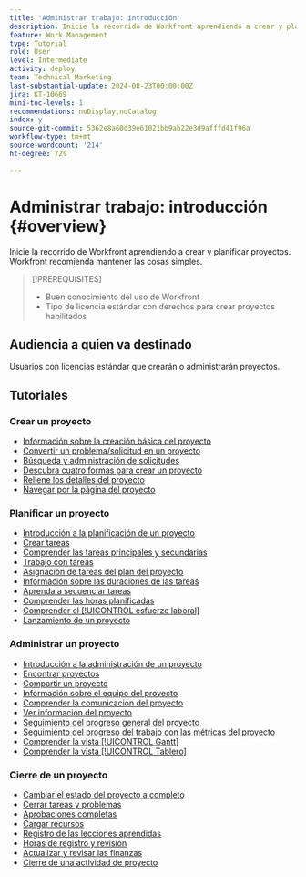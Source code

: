 ```yaml
---
title: 'Administrar trabajo: introducción'
description: Inicie la recorrido de Workfront aprendiendo a crear y planificar proyectos. Workfront recomienda mantener las cosas simples.
feature: Work Management
type: Tutorial
role: User
level: Intermediate
activity: deploy
team: Technical Marketing
last-substantial-update: 2024-08-23T00:00:00Z
jira: KT-10669
mini-toc-levels: 1
recommendations: noDisplay,noCatalog
index: y
source-git-commit: 5362e8a60d39e61021bb9ab22e3d9afffd41f96a
workflow-type: tm+mt
source-wordcount: '214'
ht-degree: 72%

---
```



# Administrar trabajo: introducción {#overview}

Inicie la recorrido de Workfront aprendiendo a crear y planificar proyectos. Workfront recomienda mantener las cosas simples.

>[!PREREQUISITES]
>
>* Buen conocimiento del uso de Workfront
>* Tipo de licencia estándar con derechos para crear proyectos habilitados


## Audiencia a quien va destinado

Usuarios con licencias estándar que crearán o administrarán proyectos.

## Tutoriales

### Crear un proyecto

* [Información sobre la creación básica del proyecto](/help/manage-work/projects/understand-basic-project-creation.md)
* [Convertir un problema/solicitud en un proyecto](/help/manage-work/issues-requests/create-a-project-from-a-request.md)
* [Búsqueda y administración de solicitudes](/help/manage-work/issues-requests/find-requests.md)
* [Descubra cuatro formas para crear un proyecto](/help/manage-work/projects/understand-other-ways-to-create-projects.md)
* [Rellene los detalles del proyecto](/help/manage-work/projects/fill-in-the-project-details.md)
* [Navegar por la página del proyecto](/help/manage-work/projects/navigate-the-project-page.md)


### Planificar un proyecto

* [Introducción a la planificación de un proyecto](/help/manage-work/projects/getting-started-plan-a-project.md)
* [Crear tareas](/help/manage-work/tasks/how-to-create-tasks.md)
* [Comprender las tareas principales y secundarias](/help/manage-work/tasks/understand-parent-child-tasks.md)
* [Trabajo con tareas](/help/manage-work/tasks/work-with-tasks.md)
* [Asignación de tareas del plan del proyecto](/help/manage-work/tasks/assign-tasks-from-the-project-plan.md)
* [Información sobre las duraciones de las tareas](/help/manage-work/tasks/understand-task-durations.md)
* [Aprenda a secuenciar tareas](/help/manage-work/tasks/learn-to-sequence-tasks.md)
* [Comprender las horas planificadas](/help/manage-work/tasks/understand-planned-hours.md)
* [Comprender el [!UICONTROL esfuerzo laboral]](/help/manage-work/tasks/understand-work-effort.md)
* [Lanzamiento de un proyecto](/help/manage-work/projects/take-a-project-live.md)

### Administrar un proyecto

* [Introducción a la administración de un proyecto](/help/manage-work/projects/getting-started-manage-a-project.md)
* [Encontrar proyectos](/help/manage-work/projects/find-projects.md)
* [Compartir un proyecto](/help/manage-work/projects/share-a-project.md)
* [Información sobre el equipo del proyecto](/help/manage-work/projects/understand-the-project-team.md)
* [Comprender la comunicación del proyecto](/help/manage-work/projects/understand-project-communication.md)
* [Ver información del proyecto](/help/manage-work/projects/view-project-information.md)
* [Seguimiento del progreso general del proyecto](/help/manage-work/projects/track-overall-project-progress.md)
* [Seguimiento del progreso del trabajo con las métricas del proyecto](/help/manage-work/projects/track-work-progress-with-project-metrics.md)
* [Comprender la vista [!UICONTROL Gantt]](/help/manage-work/projects/understand-the-gantt-view.md)
* [Comprender la vista [!UICONTROL Tablero]](/help/manage-work/projects/understand-the-board-view.md)


### Cierre de un proyecto

* [Cambiar el estado del proyecto a completo](/help/manage-work/projects/change-the-project-status.md)
* [Cerrar tareas y problemas](/help/manage-work/close-a-project/close-tasks-and-issues.md)
* [Aprobaciones completas](/help/manage-work/close-a-project/complete-approvals.md)
* [Cargar recursos](/help/manage-work/close-a-project/upload-assets.md)
* [Registro de las lecciones aprendidas](/help/manage-work/close-a-project/lessons-learned-from-closing-a-project.md)
* [Horas de registro y revisión](/help/manage-work/close-a-project/log-and-review-hours.md)
* [Actualizar y revisar las finanzas](/help/manage-work/project-finances/update-and-review-finances.md)
* [Cierre de una actividad de proyecto](/help/manage-work/close-a-project/close-a-project-activity.md)

